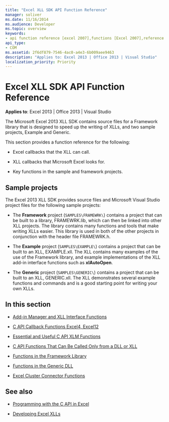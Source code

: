 ```yaml
---
title: "Excel XLL SDK API Function Reference"
manager: soliver
ms.date: 11/16/2014
ms.audience: Developer
ms.topic: overview
keywords:
- api function reference [excel 2007],functions [Excel 2007],reference [Excel 2007],Excel 2007 XLL Software Development Kit, reference
api_type:
- COM
ms.assetid: 2f6df879-7546-4ac0-a4e3-6b009aee9463
description: "Applies to: Excel 2013 | Office 2013 | Visual Studio"
localization_priority: Priority
---
```


# Excel XLL SDK API Function Reference

**Applies to**: Excel 2013 | Office 2013 | Visual Studio 
  
The Microsoft Excel 2013 XLL SDK contains source files for a Framework library that is designed to speed up the writing of XLLs, and two sample projects, Example and Generic. 
  
This section provides a function reference for the following:
  
- Excel callbacks that the XLL can call.
    
- XLL callbacks that Microsoft Excel looks for.
    
- Key functions in the sample and framework projects.
    
## Sample projects

The Excel 2013 XLL SDK provides source files and Microsoft Visual Studio project files for the following sample projects:
  
- The **Framework** project (`SAMPLES\FRAMEWRK\`) contains a project that can be built to a library, FRAMEWRK.lib, which can then be linked into other XLL projects. The library contains many functions and tools that make writing XLLs easier. This library is used in both of the other projects in conjunction with the header file FRAMEWRK.h.
    
- The **Example** project (`SAMPLES\EXAMPLE\`) contains a project that can be built to an XLL, EXAMPLE.xll. The XLL contains many examples of the use of the Framework library, and example implementations of the XLL add-in interface functions such as **xlAutoOpen**.
    
- The **Generic** project (`SAMPLES\GENERIC\`) contains a project that can be built to an XLL, GENERIC.xll. The XLL demonstrates several example functions and commands and is a good starting point for writing your own XLLs.
    
## In this section

- [Add-in Manager and XLL Interface Functions](add-in-manager-and-xll-interface-functions.md)
  
- [C API Callback Functions Excel4, Excel12](c-api-callback-functions-excel4-excel12.md)
  
- [Essential and Useful C API XLM Functions](essential-and-useful-c-api-xlm-functions.md)
  
- [C API Functions That Can Be Called Only from a DLL or XLL](c-api-functions-that-can-be-called-only-from-a-dll-or-xll.md)
  
- [Functions in the Framework Library](functions-in-the-framework-library.md)
  
- [Functions in the Generic DLL](functions-in-the-generic-dll.md)
  
- [Excel Cluster Connector Functions](excel-cluster-connector-functions.md)
  
## See also

- [Programming with the C API in Excel](programming-with-the-c-api-in-excel.md)
  
- [Developing Excel XLLs](developing-excel-xlls.md)

